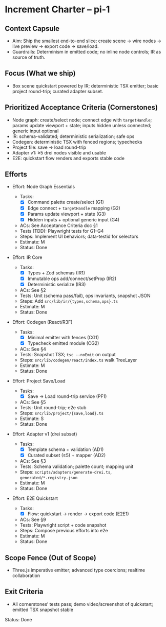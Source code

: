 # Increment Charter – pi-1

## Context Capsule

- Aim: Ship the smallest end-to-end slice: create scene → wire nodes → live preview → export code → save/load.
- Guardrails: Determinism in emitted code; no inline node controls; IR as source of truth.

## Focus (What we ship)

- Box scene quickstart powered by IR; deterministic TSX emitter; basic project round-trip; curated adapter subset.

## Prioritized Acceptance Criteria (Cornerstones)

- Node graph: create/select node; connect edge with `targetHandle`; params update viewport + state; inputs hidden unless connected; generic input optional
- IR: schema-validated; deterministic serialization; safe ops
- Codegen: deterministic TSX with fenced regions; typechecks
- Project file: save → load round-trip
- Adapter v1: ≥5 drei nodes visible and usable
- E2E: quickstart flow renders and exports stable code

## Efforts

- Effort: Node Graph Essentials

  - Tasks:
    - [x] Command palette create/select (G1)
    - [x] Edge connect + `targetHandle` mapping (G2)
    - [x] Params update viewport + state (G3)
    - [x] Hidden inputs + optional generic input (G4)
  - ACs: See Acceptance Criteria doc §1
  - Tests (TDD): Playwright tests for G1–G4
  - Steps: Implement UI behaviors; data-testid for selectors
  - Estimate: M
  - Status: Done

- Effort: IR Core

  - Tasks:
    - [x] Types + Zod schemas (IR1)
    - [x] Immutable ops add/connect/setProp (IR2)
    - [x] Deterministic serialize (IR3)
  - ACs: See §2
  - Tests: Unit (schema pass/fail), ops invariants, snapshot JSON
  - Steps: Add `src/lib/ir/{types,schema,ops}.ts`
  - Estimate: M
  - Status: Done

- Effort: Codegen (React/R3F)

  - Tasks:
    - [x] Minimal emitter with fences (CG1)
    - [x] Typecheck emitted module (CG2)
  - ACs: See §4
  - Tests: Snapshot TSX; `tsc --noEmit` on output
  - Steps: `src/lib/codegen/react/index.ts` walk TreeLayer
  - Estimate: M
  - Status: Done

- Effort: Project Save/Load

  - Tasks:
    - [x] Save → Load round-trip service (PF1)
  - ACs: See §5
  - Tests: Unit round-trip; e2e stub
  - Steps: `src/lib/project/{save,load}.ts`
  - Estimate: S
  - Status: Done

- Effort: Adapter v1 (drei subset)

  - Tasks:
    - [x] Template schema + validation (AD1)
    - [x] Curated subset (≥5) + mapper (AD2)
  - ACs: See §3
  - Tests: Schema validation; palette count; mapping unit
  - Steps: `scripts/adapters/generate-drei.ts`, `generated/*.registry.json`
  - Estimate: M
  - Status: Done

- Effort: E2E Quickstart
  - Tasks:
    - [x] Flow: quickstart → render → export code (E2E1)
  - ACs: See §9
  - Tests: Playwright script + code snapshot
  - Steps: Compose previous efforts into e2e
  - Estimate: M
  - Status: Done

## Scope Fence (Out of Scope)

- Three.js imperative emitter; advanced type coercions; realtime collaboration

## Exit Criteria

- All cornerstones’ tests pass; demo video/screenshot of quickstart; emitted TSX snapshot stable

Status: Done
